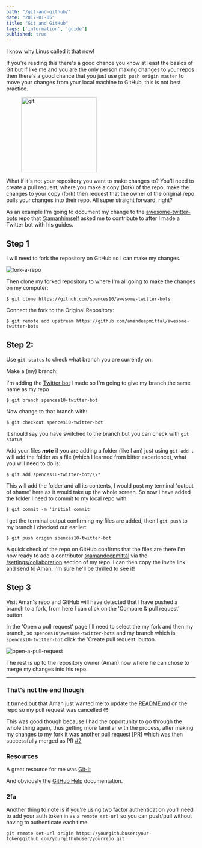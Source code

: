 ```yaml
---
path: "/git-and-github/"
date: "2017-01-05"
title: "Git and GitHub"
tags: ['information', 'guide']
published: true
---
```


I know why Linus called it that now!

If you're reading this there's a good chance you know at least the
basics of Git but if like me and you are the only person making
changes to your repos then there's a good chance that you just use
`git push origin master` to move your changes from your local machine
to GitHub, this is not best practice.

<figure class="floatRight">
	<img style="height: 200px;" src="/articles/2017-01-05-git-and-github/git-logo.jpg" alt="git">
	<!--<figcaption></figcaption>-->
</figure>

What if it's not your repository you want to make changes to? You'll
need to create a pull request, where you make a copy (fork) of the
repo, make the changes to your copy (fork) then request that the owner
of the original repo pulls your changes into their repo. All super
straight forward, right?

As an example I'm going to document my change to the
[awesome-twitter-bots](https://github.com/spences10/awesome-twitter-bots)
repo that [@amanhimself](https://twitter.com/amanhimself) asked me to
contribute to after I made a Twitter bot with his guides.

## Step 1

I will need to fork the repository on GitHub so I can make my changes.

![fork-a-repo](/articles/2017-01-05-git-and-github/fork-a-repo.png)

Then clone my forked repository to where I'm all going to make the
changes on my computer:

```
$ git clone https://github.com/spences10/awesome-twitter-bots
```

Connect the fork to the Original Repository:

```
$ git remote add upstream https://github.com/amandeepmittal/awesome-twitter-bots
```

## Step 2:

Use `git status` to check what branch you are currently on.

Make a (my) branch:

I'm adding the
[Twitter bot](https://spences10.github.io/2017/01/04/twitter-mctwitbot.html)
I made so I'm going to give my branch the same name as my repo

```
$ git branch spences10-twitter-bot
```

Now change to that branch with:

```
$ git checkout spences10-twitter-bot
```

It should say you have switched to the branch but you can check with
`git status`

Add your files **_note_** if you are adding a folder (like I am) just
using `git add .` will add the folder as a file (which I learned from
bitter experience), what you will need to do is:

```
$ git add spences10-twitter-bot/\\*
```

This will add the folder and all its contents, I would post my
terminal 'output of shame' here as it would take up the whole screen.
So now I have added the folder I need to commit to my local repo with:

```
$ git commit -m 'initial commit'
```

I get the terminal output confirming my files are added, then I
`git push` to my branch I checked out earlier:

```
$ git push origin spences10-twitter-bot
```

A quick check of the repo on GitHub confirms that the files are there
I'm now ready to add a contributor
[@amandeepmittal](https://github.com/amandeepmittal) via the
[/settings/collaboration](https://github.com/spences10/awesome-twitter-bots/settings/collaboration)
section of my repo. I can then copy the invite link and send to Aman,
I'm sure he'll be thrilled to see it!

## Step 3

Visit Aman's repo and GitHub will have detected that I have pushed a
branch to a fork, from here I can click on the 'Compare & pull
request' button.

In the 'Open a pull request' page I'll need to select the my fork and
then my branch, so `spences10\awesome-twitter-bots` and my branch
which is `spences10-twitter-bot` click the 'Create pull request'
button.

![open-a-pull-request](/articles/2017-01-05-git-and-github/open-a-pull-request.png)

The rest is up to the repository owner (Aman) now where he can chose
to merge my changes into his repo.

---

### That's not the end though

It turned out that Aman just wanted me to update the
[README.md](https://github.com/amandeepmittal/awesome-twitter-bots/blob/master/README.md)
on the repo so my pull request was cancelled :flushed:

This was good though because I had the opportunity to go through the
whole thing again, thus getting more familiar with the process, after
making my changes to my fork it was another pull request [PR] which
was then successfully merged as PR
[#2](https://github.com/amandeepmittal/awesome-twitter-bots/pull/2)

### Resources

A great resource for me was
[Git-It](http://jlord.us/git-it/index.html)

And obviously the [GitHub Help](https://help.github.com/)
documentation.

### 2fa

Another thing to note is if you're using two factor authentication
you'll need to add your auth token in as a `remote set-url` so you can
push/pull without having to authenticate each time.

`git remote set-url origin https://yourgithubuser:your-token@github.com/yourgithubuser/yourrepo.git`
